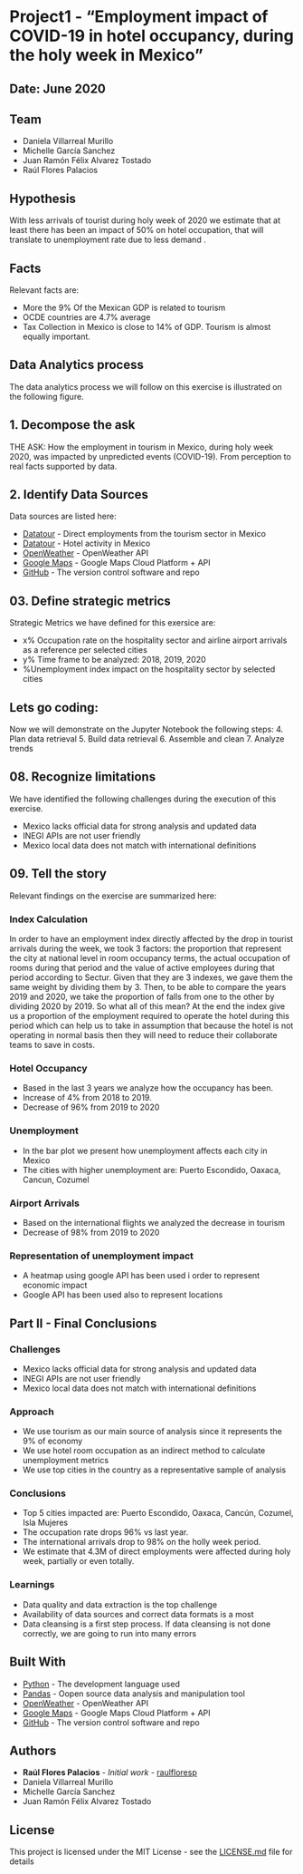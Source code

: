 # Project1 - “Employment impact of COVID-19 in hotel occupancy, during the holy week in Mexico” 
## Date: June 2020
## Team
* Daniela Villarreal Murillo
* Michelle García Sanchez
* Juan Ramón Félix Alvarez Tostado
* Raúl Flores Palacios

## Hypothesis
With less arrivals of tourist during holy week of 2020 we estimate that at least there has been an impact of 50% on hotel occupation, that will translate to unemployment rate due to less demand .

## Facts
Relevant facts are:

* More the 9% Of the Mexican GDP is related to tourism
* OCDE countries are 4.7% average
* Tax Collection in Mexico is close to 14% of GDP. Tourism is almost equally important.

## Data Analytics process
The data analytics process we will follow on this exercise is illustrated on the following figure.
<Insert figure here>

## 1. Decompose the ask
THE ASK: How the employment in tourism in Mexico, during holy week 2020, was impacted by unpredicted events (COVID-19). From perception to real facts supported by data.
<Insert figure here>

## 2. Identify Data Sources
Data sources are listed here:
* [Datatour](https://www.datatur.sectur.gob.mx/SitePages/ResultadosITET.aspx) - Direct employments from the tourism sector in Mexico
* [Datatour](https://www.datatur.sectur.gob.mx/SitePages/ActividadHotelera.aspx) - Hotel activity in Mexico
* [OpenWeather](https://openweathermap.org/) - OpenWeather API
* [Google Maps](https://cloud.google.com/maps-platform/) - Google Maps Cloud Platform + API
* [GitHub](https://github.com/) - The version control software and repo

## 03. Define strategic metrics
Strategic Metrics we have defined for this exersice are:
* x% Occupation rate on the hospitality sector and airline airport arrivals as a reference per selected cities
* y% Time frame to be analyzed: 2018, 2019, 2020
* %Unemployment index impact on the hospitality sector by selected cities

## Lets go coding:
Now we will demonstrate on the Jupyter Notebook the following steps:
4. Plan data retrieval
5. Build data retrieval
6. Assemble and clean
7. Analyze trends

## 08. Recognize limitations
We have identified the following challenges during the execution of this exercise.
* Mexico lacks official data for strong analysis and updated data
* INEGI APIs are not user friendly
* Mexico local data does not match with international definitions

## 09. Tell the story
Relevant findings on the exercise are summarized here:

### Index Calculation
In order to have an employment index directly affected by the drop in tourist arrivals during the week, we took 3 factors: the proportion that represent the city at national level in room occupancy terms, the actual occupation of rooms during that period and the value of active employees during that period according to Sectur. Given that they are 3 indexes, we gave them the same weight by dividing them by 3. Then, to be able to compare the years 2019 and 2020, we take the proportion of falls from one to the other by dividing 2020 by 2019. 
So what all of this mean? At the end the index give us a proportion of the employment required to operate the hotel during this period which can help us to take in assumption that because the hotel is not operating in normal basis then they will need to reduce their collaborate teams to save in costs.

### Hotel Occupancy
* Based in the last 3 years we analyze how the occupancy has been.  
* Increase of 4% from 2018 to 2019.
* Decrease of 96% from 2019 to 2020
<Insert Image Here>

### Unemployment
* In the bar plot we present how unemployment affects each city in Mexico
* The cities with higher unemployment are: Puerto Escondido, Oaxaca, Cancun, Cozumel
<Insert Image Here>

### Airport Arrivals
* Based on the international flights we analyzed the decrease in tourism
* Decrease of 98% from 2019 to 2020
<Insert Image Here>

### Representation of unemployment impact
* A heatmap using google API has been used i order to represent economic impact
* Google API has been used also to represent locations
<Insert Image Here>
<Insert Image Here>
<Insert Image Here>

## Part II - Final Conclusions
### Challenges
* Mexico lacks official data for strong analysis and updated data
* INEGI APIs are not user friendly
* Mexico local data does not match with international definitions

### Approach
* We use tourism as our main source of analysis since it represents the 9% of economy
* We use hotel room occupation as an indirect method to calculate unemployment metrics
* We use top cities in the country as a representative sample of analysis

### Conclusions
* Top 5 cities impacted are: Puerto Escondido, Oaxaca, Cancún, Cozumel, Isla Mujeres
* The occupation rate drops 96% vs last year.
* The international arrivals drop to 98% on the holly week period.
* We estimate that 4.3M of direct employments were affected during holy week, partially or even totally.

### Learnings
* Data quality and data extraction is the top challenge
* Availability of data sources and correct data formats is a most
* Data cleansing is a first step process. If data cleansing is not done correctly, we are going to run into many errors


## Built With

* [Python](https://www.python.org/) - The development language used
* [Pandas](https://pandas.pydata.org/) - Oopen source data analysis and manipulation tool
* [OpenWeather](https://openweathermap.org/) - OpenWeather API
* [Google Maps](https://cloud.google.com/maps-platform/) - Google Maps Cloud Platform + API
* [GitHub](https://github.com/) - The version control software and repo


## Authors

* **Raúl Flores Palacios** - *Initial work* - [raulfloresp](https://github.com/raulfloresp/databootcamp)
* Daniela Villarreal Murillo
* Michelle García Sanchez
* Juan Ramón Félix Alvarez Tostado

## License
This project is licensed under the MIT License - see the [LICENSE.md](LICENSE.md) file for details
